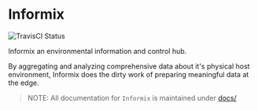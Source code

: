 # Informix
![TravisCI Status](https://travis-ci.org/andrew-bodine/informix.svg?branch=master)

Informix an environmental information and control hub.

By aggregating and analyzing comprehensive data about it's physical host
environment, Informix does the dirty work of preparing meaningful data at the
edge.

> NOTE: All documentation for `Informix` is maintained under [docs/](docs/)
